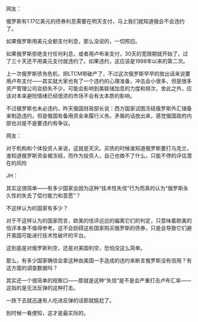 网友：

俄罗斯有1.17亿美元的债券利息需要在明天支付，马上我们就知道俄会不会违约了。

如果俄罗斯用美元全额支付利息，那么没说的，一切照旧。

如果俄罗斯拒绝支付任何利息，或者用卢布来支付，30天的宽限期就开始了，过了三十天还不用美元支付就违约了。如果违约，这应该是1998年以来的第二次。

上一次俄罗斯债务危机，把LTCM带破产了，不过这次俄罗斯早早的放出话来说要用卢布支付——其实就大家也有了一个违约的心理准备，冲击会小很多，但是很多资产管理公司会损失不少。可能会影响到美联储加息的力度和频次，舍此之外，应该对本来避险情绪已经很浓的市场不会有太本质的影响。

不过俄罗斯也未必违约，昨天俄国财政部长说：西方国家试图冻结俄罗斯外汇储备来制造违约，但是俄国有备用资金来履行义务。矛盾的话放出来，感觉俄国政府内部也对是不是要违约有争议。

网友：

对于机构和个体投资人来说，这就是天灾。买债的时候谁知道俄罗斯要打乌克兰，谁知道俄罗斯资金被冻结，而作为投资人，自己也做不了什么，只能不停的评估潜在的风险

JH：

其实这很简单——有多少国家会因为这种“技术性失信”行为而真的认为“俄罗斯永久性的失去了偿付能力和意愿”？

不这样认为的国家有多少？

对于不这样认为的国家而言，欧美的信评远远的偏离它们的判定，只意味着欧美的信评本身不值得参考。这不会妨碍这些国家购买俄罗斯的债券，只是会导致它们避开美国可能进行技术性破坏的平台。

这到底是对俄罗斯利空，还是对美国利空，恐怕没这么简单。

那么，有多少国家确信会拿这种由美国一手造成的违约来断言俄罗斯没有信用？有这方面的调查数据吗？

其实还一个很简单的观察口——那就是这种“失信“是不是会严重打击卢布汇率——这指的是无法反弹的这种打击。

一跌下去就迅速有人吃进反弹的话那就尴尬了。

到时候一看便知，这才是最实际的。

